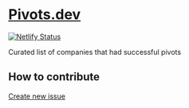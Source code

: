 # [Pivots.dev](https://pivots.dev/)

[![Netlify Status](https://api.netlify.com/api/v1/badges/1add1eb2-a24f-4daa-9d9f-d5263031f837/deploy-status)](https://app.netlify.com/sites/pivots/deploys)

Curated list of companies that had successful pivots

## How to contribute

[Create new issue]()
